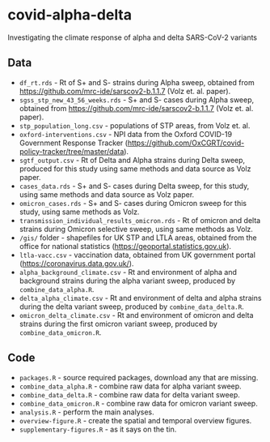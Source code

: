 # covid-alpha-delta
Investigating the climate response of alpha and delta SARS-CoV-2 variants

## Data

 - `df_rt.rds` - Rt of S+ and S- strains during Alpha sweep, obtained from https://github.com/mrc-ide/sarscov2-b.1.1.7 (Volz et. al. paper).
 - `sgss_stp_new_43_56_weeks.rds` - S+ and S- cases during Alpha sweep, obtained from https://github.com/mrc-ide/sarscov2-b.1.1.7 (Volz et. al. paper).
 - `stp_population_long.csv` - populations of STP areas, from Volz et. al.
 - `oxford-interventions.csv` - NPI data from the Oxford COVID-19 Government Response Tracker (https://github.com/OxCGRT/covid-policy-tracker/tree/master/data).
 - `sgtf_output.csv` - Rt of Delta and Alpha strains during Delta sweep, produced for this study using same methods and data source as Volz paper.
 - `cases_data.rds` - S+ and S- cases during Delta sweep, for this study, using same methods and data source as Volz paper.
 - `omicron_cases.rds` - S+ and S- cases during Omicron sweep for this study, using same methods as Volz.
 - `transmission_individual_results_omicron.rds` - Rt of omicron and delta strains during Omicron selective sweep, using same methods as Volz.
 - `/gis/` folder - shapefiles for UK STP and LTLA areas, obtained from the office for national statistics (https://geoportal.statistics.gov.uk).
 - `ltla-vacc.csv` - vaccination data, obtained from UK government portal (https://coronavirus.data.gov.uk/).
 - `alpha_background_climate.csv` - Rt and environment of alpha and background strains during the alpha variant sweep, produced by `combine_data_alpha.R`.
 - `delta_alpha_climate.csv` - Rt and environment of delta and alpha strains during the delta variant sweep, produced by `combine_data_delta.R`.
 - `omicron_delta_climate.csv` - Rt and environment of omicron and delta strains during the first omicron variant sweep, produced by `combine_data_omicron.R`.



## Code

- `packages.R` - source required packages, download any that are missing.
- `combine_data_alpha.R` - combine raw data for alpha variant sweep.
- `combine_data_delta.R` - combine raw data for delta variant sweep.
- `combine_data_omicron.R` - combine raw data for omicron variant sweep.
- `analysis.R` - perform the main analyses.
- `overview-figure.R` - create the spatial and temporal overview figures.
- `supplementary-figures.R` - as it says on the tin.